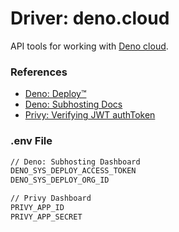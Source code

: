 # Driver: deno.cloud
API tools for working with [Deno cloud](https://deno.com/deploy).


### References

- [Deno: Deploy™️](https://deno.com/deploy)
- [Deno: Subhosting Docs](https://docs.deno.com/subhosting/manual)
- [Privy: Verifying JWT authToken](https://docs.privy.io/guide/server/authorization/verification#verifying-the-user-s-access-token)


### .env File

```bash
// Deno: Subhosting Dashboard
DENO_SYS_DEPLOY_ACCESS_TOKEN
DENO_SYS_DEPLOY_ORG_ID

// Privy Dashboard
PRIVY_APP_ID
PRIVY_APP_SECRET
```
